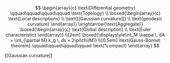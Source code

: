 $$
\begin{array}{c}
\text{Differential geometry} \qquad\qquad\qquad\qquad \text{Topology} \\
\boxed{\begin{array}{c}
\text{Local descriptions} \\
\text{[[Gaussian curvature]]} \\
\text{geodesic curvature}
\end{array}} 
\xrightarrow{\text{Aggregate}}
\boxed{\begin{array}{c}
\text{Global description} \\
\text{Euler characteristic}
\end{array}} \\[2em]
\boxed{\displaystyle\int_M \kappa \, dA + \int_{\partial M} k_g \, ds = 2\pi\chi(M)} \\[0.5em]
\text{Gauss-Bonnet theorem} \qquad\qquad\qquad\qquad \text{*compact}
\end{array}
$$

[[Gaussian curvature]]